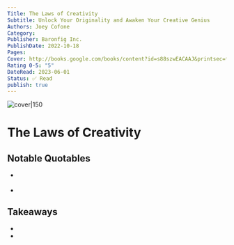 ```yaml
---
Title: The Laws of Creativity
Subtitle: Unlock Your Originality and Awaken Your Creative Genius
Authors: Joey Cofone
Category: 
Publisher: Baronfig Inc.
PublishDate: 2022-10-18
Pages: 
Cover: http://books.google.com/books/content?id=s88szwEACAAJ&printsec=frontcover&img=1&zoom=1&source=gbs_api
Rating 0-5: "5"
DateRead: 2023-06-01
Status: ✅ Read
publish: true
---
```


![cover|150](http://books.google.com/books/content?id=s88szwEACAAJ&printsec=frontcover&img=1&zoom=1&source=gbs_api)

# The Laws of Creativity


## Notable Quotables
- >
- >

## Takeaways
- 
-